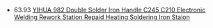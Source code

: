 - 63.93 [YIHUA 982 Double Solder Iron Handle C245 C210 Electronic Welding Rework Station Repaid Heating Soldering Iron Staion](https://www.aliexpress.us/item/3256805997801140.html)
